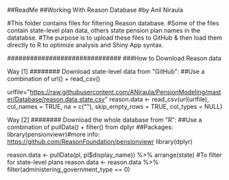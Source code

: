 ##ReadMe
##Working With Reason Database
#by Anil Niraula

#This folder contains files for filtering Reason database.
#Some of the files contain state-level plan data, others state pension plan names in the datatabse.
#The purpose is to upload these files to GitHub & then load them directly to R to optimize analysis and Shiny App syntax.

##############################
###How to Download Reason data

Way [1]
######## Download state-level data from "GitHub":
##Use a combination of url() + read_csv()

urlfile="https://raw.githubusercontent.com/ANiraula/PensionModeling/master/Database/reason.data.state.csv"
reason.data <- read_csv(url(urlfile), col_names = TRUE, na = c(""), skip_empty_rows = TRUE, col_types = NULL)

Way [2]
######## Download the whole database from "R":
##Use a combination of pullData() + filter() from dplyr
##Packages: 
library(pensionviewr)#more info: https://github.com/ReasonFoundation/pensionviewr
library(dplyr)

reason.data  <- pullData(pl, pl$display_name)) %>% arrange(state)
#To filter for state-level plans
reason.data <- reason.data %>% filter(administering_government_type == 0)
